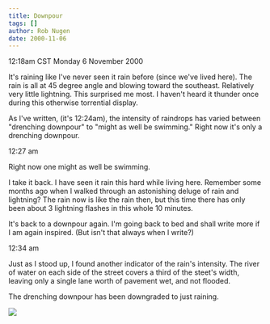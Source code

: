 ```yaml
---
title: Downpour
tags: []
author: Rob Nugen
date: 2000-11-06
---
```


<title>Rain rain rain</title>
<p class=date>12:18am CST Monday 6 November 2000

<p>It's raining like I've never seen it rain before (since we've lived
here).  The rain is all at 45 degree angle and blowing toward the
southeast.  Relatively very little lightning.  This surprised me most.
I haven't heard it thunder once during this otherwise torrential
display.

<p>As I've written, (it's 12:24am), the intensity of raindrops has
varied between "drenching downpour" to "might as well be swimming."
Right now it's only a drenching downpour.

<p class=date>12:27 am

<p>Right now one might as well be swimming.

<p>I take it back.  I have seen it rain this hard while living here.
Remember some months ago when I walked through an astonishing deluge
of rain and lightning?  The rain now is like the rain then, but this
time there has only been about 3 lightning flashes in this whole 10
minutes.

<p>It's back to a downpour again.  I'm going back to bed and shall
write more if I am again inspired.  (But isn't that always when I
write?)

<p class=date>12:34 am

<p>Just as I stood up, I found another indicator of the rain's
intensity.  The river of water on each side of the street covers a
third of the steet's width, leaving only a single lane worth of
pavement wet, and not flooded.

<p>The drenching downpour has been downgraded to just raining.

<p><img src='/images/rob/wL-ROB.gif'>

